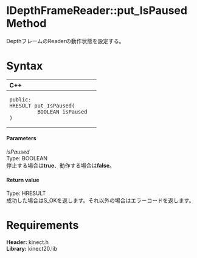 IDepthFrameReader::put\_IsPaused Method  
=======================================  

DepthフレームのReaderの動作状態を設定する。 <span id="syntaxSection"></span>

Syntax  
======  

<table>
<colgroup>
<col width="100%" />
</colgroup>
<thead>
<tr class="header">
<th align="left">C++</th>
</tr>
</thead>
<tbody>
<tr class="odd">
<td align="left"><pre><code>public:  
HRESULT put_IsPaused(  
         BOOLEAN isPaused  
)</code></pre></td>
</tr>
</tbody>
</table>

<span id="ID4EG"></span>
#### Parameters  

*isPaused*    
Type: BOOLEAN  
停止する場合は**true**、動作する場合は**false**。  

<span id="ID4EP"></span>
#### Return value  

Type: HRESULT  
成功した場合はS\_OKを返します。それ以外の場合はエラーコードを返します。  

<span id="requirements"></span>

Requirements  
============  

**Header:** kinect.h  
**Library:** kinect20.lib  



<!--Please do not edit the data in the comment block below.-->
<!--
TOCTitle : put_IsPaused Method
RLTitle : IDepthFrameReader::put_IsPaused Method
KeywordK : put_IsPaused method
KeywordK : IDepthFrameReader::put_IsPaused method
KeywordF : IDepthFrameReader::put_IsPaused
KeywordF : put_IsPaused
KeywordF : Microsoft.Kinect.kinect.IDepthFrameReader.put_IsPaused(BOOLEAN)
KeywordA : M:Microsoft.Kinect.kinect.IDepthFrameReader.put_IsPaused(BOOLEAN)
AssetID : M:Microsoft.Kinect.kinect.IDepthFrameReader.put_IsPaused(BOOLEAN)
Locale : en-us
CommunityContent : 1
APIType : Managed
APILocation : 
APIName : Microsoft.Kinect.kinect.IDepthFrameReader::put_IsPaused
TargetOS : Windows
TopicType : kbSyntax
DevLang : C++
DocSet : K4Wv2
ProjType : K4Wv2Proj
Technology : Kinect for Windows
Product : Kinect for Windows SDK v2
productversion : 20
-->
